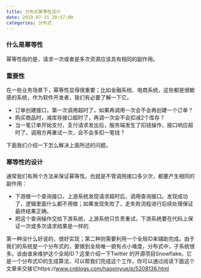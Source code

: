 ```yaml
---
title: 分布式幂等性设计
date: 2019-07-15 20:57:00
categories: 分布式
---
```


### 什么是幂等性  
 
幂等性指的是，请求一次或者是多次资源应该具有相同的副作用。  
 
### 重要性  
 
在一些业务场景下，幂等性显得很重要；比如金融系统、电商系统，这些都是很敏感的系统，作为软件开发者，我们有必要了解一下它。 

* 订单创建接口，第一次调用超时了，如果再调用一次会不会再创建一个订单？  
* 购买商品时，减库存接口超时了，再调一次会不会扣减2个库存？  
* 当一笔订单开始支付，支付请求发出后，服务端发生了扣钱操作，接口响应超时了，调用方再重试一次，会不会多扣一笔钱？  

下面我们介绍一下怎么解决上面所述的问题。

### 幂等性的设计  

通常我们有两个方法来保证幂等性。也就是不管调用接口多少次，都要产生相同的副作用：  

* 下游做一个查询接口，上游系统发现请求超时后，调用查询接口。发现成功了，逻辑里面什么都不用做；如果发现失败了，走失败流程进行后续处理保证最终结果正确。
* 把这个查询操作交给下游系统，上游系统只负责重试，下游系统要在代码上保证一次或多次请求结果是一样的.


第一种没什么好说的，很好实现；第二种则需要利用一个全局ID来辅助完成。由于我们的系统是一个分布式的，要做到全局唯一貌有点小难度，分布式中，子系统很多。该由谁来维护这个全局ID？这里介绍一下Twitter 的开源项目Snowflake。它是一个分布式ID的生成算法，可以帮我们完成这个工作，你可以通过阅读下面这个文章来交接它https://www.cnblogs.com/haoxinyue/p/5208136.html 

